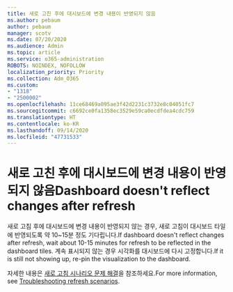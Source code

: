 ```yaml
---
title: 새로 고친 후에 대시보드에 변경 내용이 반영되지 않음
ms.author: pebaum
author: pebaum
manager: scotv
ms.date: 07/20/2020
ms.audience: Admin
ms.topic: article
ms.service: o365-administration
ROBOTS: NOINDEX, NOFOLLOW
localization_priority: Priority
ms.collection: Adm_O365
ms.custom:
- "1318"
- "2500002"
ms.openlocfilehash: 11ce68469a095ae3f42d2231c3732e8c04051fc7
ms.sourcegitcommit: c6692ce0fa1358ec3529e59ca0ecdfdea4cdc759
ms.translationtype: HT
ms.contentlocale: ko-KR
ms.lasthandoff: 09/14/2020
ms.locfileid: "47731533"
---
```

# <a name="dashboard-doesnt-reflect-changes-after-refresh"></a><span data-ttu-id="a35c1-102">새로 고친 후에 대시보드에 변경 내용이 반영되지 않음</span><span class="sxs-lookup"><span data-stu-id="a35c1-102">Dashboard doesn't reflect changes after refresh</span></span>

<span data-ttu-id="a35c1-103">새로 고침 후에 대시보드에 변경 내용이 반영되지 않는 경우, 새로 고침이 대시보드 타일에 반영되도록 약 10~15분 정도 기다립니다.</span><span class="sxs-lookup"><span data-stu-id="a35c1-103">If dashboard doesn't reflect changes after refresh, wait about 10-15 minutes for refresh to be reflected in the dashboard tiles.</span></span> <span data-ttu-id="a35c1-104">계속 표시되지 않는 경우 시각화를 대시보드에 다시 고정합니다.</span><span class="sxs-lookup"><span data-stu-id="a35c1-104">If it is still not showing up, re-pin the visualization to the dashboard.</span></span>

<span data-ttu-id="a35c1-105">자세한 내용은 [새로 고침 시나리오 문제 해결](https://docs.microsoft.com/power-bi/refresh-troubleshooting-refresh-scenarios)을 참조하세요.</span><span class="sxs-lookup"><span data-stu-id="a35c1-105">For more information, see [Troubleshooting refresh scenarios](https://docs.microsoft.com/power-bi/refresh-troubleshooting-refresh-scenarios).</span></span>
